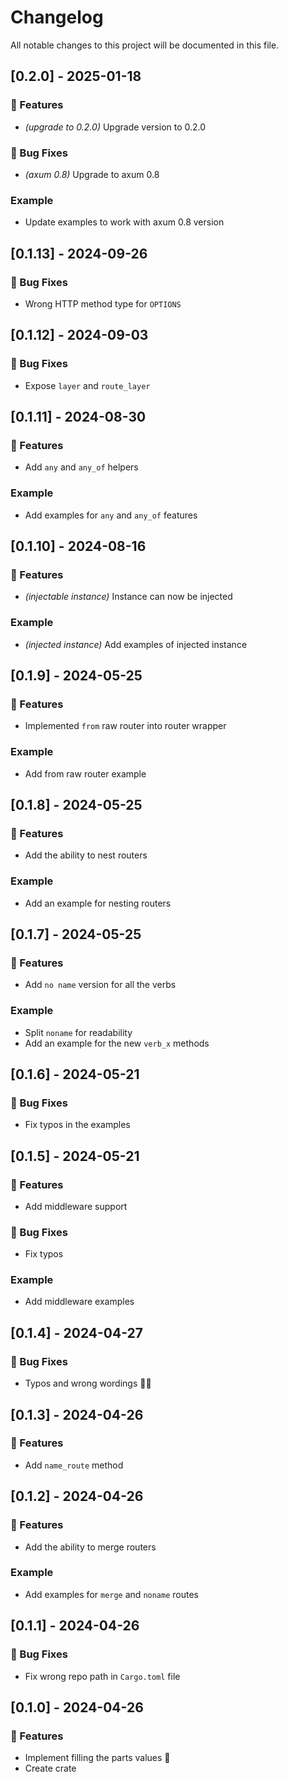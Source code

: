 # Changelog

All notable changes to this project will be documented in this file.

## [0.2.0] - 2025-01-18

### 🚀 Features

- *(upgrade to 0.2.0)* Upgrade version to 0.2.0

### 🐛 Bug Fixes

- *(axum 0.8)* Upgrade to axum 0.8

### Example

- Update examples to work with axum 0.8 version

## [0.1.13] - 2024-09-26

### 🐛 Bug Fixes

- Wrong HTTP method type for `OPTIONS`

## [0.1.12] - 2024-09-03

### 🐛 Bug Fixes

- Expose `layer` and `route_layer`

## [0.1.11] - 2024-08-30

### 🚀 Features

- Add `any` and `any_of` helpers

### Example

- Add examples for `any` and `any_of` features

## [0.1.10] - 2024-08-16

### 🚀 Features

- *(injectable instance)* Instance can now be injected

### Example

- *(injected instance)* Add examples of injected instance

## [0.1.9] - 2024-05-25

### 🚀 Features

- Implemented `from` raw router into router wrapper

### Example

- Add from raw router example

## [0.1.8] - 2024-05-25

### 🚀 Features

- Add the ability to nest routers

### Example

- Add an example for nesting routers

## [0.1.7] - 2024-05-25

### 🚀 Features

- Add `no name` version for all the verbs

### Example

- Split `noname` for readability
- Add an example for the new `verb_x` methods

## [0.1.6] - 2024-05-21

### 🐛 Bug Fixes

- Fix typos in the examples

## [0.1.5] - 2024-05-21

### 🚀 Features

- Add middleware support

### 🐛 Bug Fixes

- Fix typos

### Example

- Add middleware examples

## [0.1.4] - 2024-04-27

### 🐛 Bug Fixes

- Typos and wrong wordings 🤦‍♂️

## [0.1.3] - 2024-04-26

### 🚀 Features

- Add `name_route` method

## [0.1.2] - 2024-04-26

### 🚀 Features

- Add the ability to merge routers

### Example

- Add examples for `merge` and `noname` routes

## [0.1.1] - 2024-04-26

### 🐛 Bug Fixes

- Fix wrong repo path in `Cargo.toml` file

## [0.1.0] - 2024-04-26

### 🚀 Features

- Implement filling the parts values 🚀
- Create crate

<!-- generated by git-cliff -->
